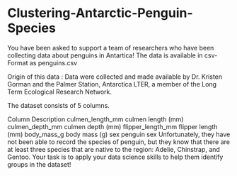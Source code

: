 # Clustering-Antarctic-Penguin-Species

You have been asked to support a team of researchers who have been collecting data about penguins in Antartica! The data is available in csv-Format as penguins.csv

Origin of this data : Data were collected and made available by Dr. Kristen Gorman and the Palmer Station, Antarctica LTER, a member of the Long Term Ecological Research Network.

The dataset consists of 5 columns.

Column	Description
culmen_length_mm	culmen length (mm)
culmen_depth_mm	culmen depth (mm)
flipper_length_mm	flipper length (mm)
body_mass_g	body mass (g)
sex	penguin sex
Unfortunately, they have not been able to record the species of penguin, but they know that there are at least three species that are native to the region: Adelie, Chinstrap, and Gentoo. Your task is to apply your data science skills to help them identify groups in the dataset!
